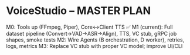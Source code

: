 # VoiceStudio – MASTER PLAN
M0: Tools up (FFmpeg, Piper), Core↔Client TTS ✅
M1 (current): Full dataset pipeline (Convert→VAD→ASR→Align), TTS, VC stub, gRPC job shapes, smoke tests
M2: Wire Agents (B orchestration, D worker), retries, logs, metrics
M3: Replace VC stub with proper VC model; improve UI/CLI
